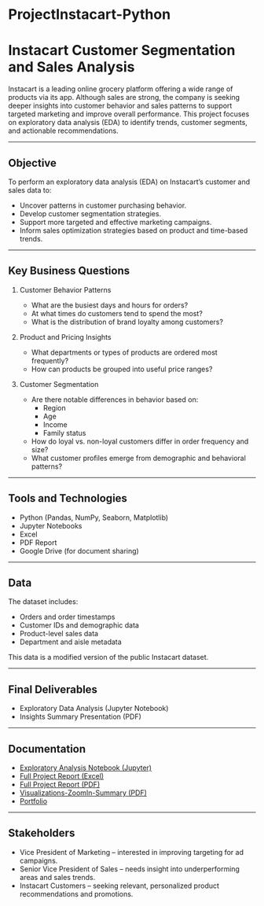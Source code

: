 # ProjectInstacart-Python
# Instacart Customer Segmentation and Sales Analysis

Instacart is a leading online grocery platform offering a wide range of products via its app. Although sales are strong, the company is seeking deeper insights into customer behavior and sales patterns to support targeted marketing and improve overall performance. This project focuses on exploratory data analysis (EDA) to identify trends, customer segments, and actionable recommendations.

---

## Objective

To perform an exploratory data analysis (EDA) on Instacart’s customer and sales data to:

- Uncover patterns in customer purchasing behavior.
- Develop customer segmentation strategies.
- Support more targeted and effective marketing campaigns.
- Inform sales optimization strategies based on product and time-based trends.

---

## Key Business Questions

1. Customer Behavior Patterns  
   - What are the busiest days and hours for orders?  
   - At what times do customers tend to spend the most?  
   - What is the distribution of brand loyalty among customers?

2. Product and Pricing Insights  
   - What departments or types of products are ordered most frequently?  
   - How can products be grouped into useful price ranges?

3. Customer Segmentation  
   - Are there notable differences in behavior based on:
     - Region
     - Age
     - Income
     - Family status
   - How do loyal vs. non-loyal customers differ in order frequency and size?  
   - What customer profiles emerge from demographic and behavioral patterns?

---

## Tools and Technologies

- Python (Pandas, NumPy, Seaborn, Matplotlib)
- Jupyter Notebooks
- Excel
- PDF Report
- Google Drive (for document sharing)

---

## Data

The dataset includes:

- Orders and order timestamps  
- Customer IDs and demographic data  
- Product-level sales data  
- Department and aisle metadata  

This data is a modified version of the public Instacart dataset.

---

## Final Deliverables

- Exploratory Data Analysis (Jupyter Notebook)  
- Insights Summary Presentation (PDF)  

---

## Documentation

- [Exploratory Analysis Notebook (Jupyter)](https://drive.google.com/drive/folders/1bB-SkkTpcyKrkOnvI65Ey9t-nZcoWPfT?usp=drive_link)
- [Full Project Report (Excel)](https://docs.google.com/spreadsheets/d/1V-dHAOUHajR7Mj9t3UW4kzp4ZQCsM4gv/edit?usp=drive_link&ouid=106802770909632844336&rtpof=true&sd=true)
- [Full Project Report (PDF)](https://drive.google.com/file/d/10_8QXWiaUlg6V7cpLzXc-KkBJzeJRJmZ/view?usp=sharing)
- [Visualizations-ZoomIn-Summary (PDF)](https://drive.google.com/file/d/1zcHUFhzvNOkXwYm2ZSzYW98jQIcLU4qW/view?usp=drive_link)
- [Portfolio](https://drive.google.com/file/d/1OXKlAvMSNDoPiZ3GYA-mggL09ffVqabh/view?usp=sharing)

---

## Stakeholders

- Vice President of Marketing – interested in improving targeting for ad campaigns.  
- Senior Vice President of Sales – needs insight into underperforming areas and sales trends.  
- Instacart Customers – seeking relevant, personalized product recommendations and promotions.

